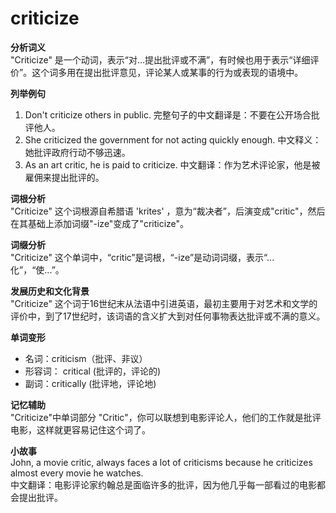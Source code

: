 # criticize

**分析词义**  
"Criticize" 是一个动词，表示“对…提出批评或不满”，有时候也用于表示“详细评价”。这个词多用在提出批评意见，评论某人或某事的行为或表现的语境中。

  

**列举例句**

  

1.  Don't criticize others in public. 完整句子的中文翻译是：不要在公开场合批评他人。
2.  She criticized the government for not acting quickly enough. 中文释义：她批评政府行动不够迅速。
3.  As an art critic, he is paid to criticize. 中文翻译：作为艺术评论家，他是被雇佣来提出批评的。

  

**词根分析**  
"Criticize" 这个词根源自希腊语 'krites' ，意为“裁决者”，后演变成"critic"，然后在其基础上添加词缀"-ize"变成了"criticize"。

  

**词缀分析**  
"Criticize" 这个单词中，“critic”是词根，“-ize”是动词词缀，表示“...化”，“使...”。

  

**发展历史和文化背景**  
"Criticize" 这个词于16世纪末从法语中引进英语，最初主要用于对艺术和文学的评价中，到了17世纪时，该词语的含义扩大到对任何事物表达批评或不满的意义。

  

**单词变形**

  

*   名词：criticism（批评、非议）
*   形容词： critical (批评的，评论的)
*   副词：critically (批评地，评论地)

  

**记忆辅助**  
"Criticize"中单词部分 "Critic"，你可以联想到电影评论人，他们的工作就是批评电影，这样就更容易记住这个词了。

  

**小故事**  
John, a movie critic, always faces a lot of criticisms because he criticizes almost every movie he watches.  
中文翻译：电影评论家约翰总是面临许多的批评，因为他几乎每一部看过的电影都会提出批评。
